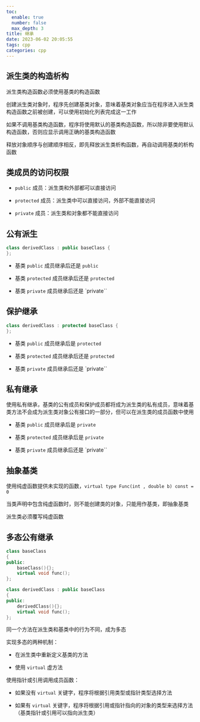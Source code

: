 ```yaml
---
toc:
  enable: true
  number: false
  max_depth: 3
title: 继承
date: 2023-06-02 20:05:55
tags: cpp
categories: cpp
---
```


## 派生类的构造析构

派生类构造函数必须使用基类的构造函数

创建派生类对象时，程序先创建基类对象，意味着基类对象应当在程序进入派生类构造函数之前被创建，可以使用初始化列表完成这一工作

如果不调用基类构造函数，程序将使用默认的基类构造函数，所以除非要使用默认构造函数，否则应显示调用正确的基类构造函数

释放对象顺序与创建顺序相反，即先释放派生类析构函数，再自动调用基类的析构函数

## 类成员的访问权限

- `public` 成员：派生类和外部都可以直接访问

- `protected` 成员：派生类中可以直接访问，外部不能直接访问

- `private` 成员：派生类和对象都不能直接访问

## 公有派生

```cpp
class derivedClass : public baseClass {
};
```

- 基类 `public` 成员继承后还是 `public`

- 基类 `protected` 成员继承后还是 `protected`

- 基类 `private` 成员继承后还是 `private``

## 保护继承

```cpp
class derivedClass : protected baseClass {
};
```

- 基类 `public` 成员继承后是 `protected`

- 基类 `protected` 成员继承后还是 `protected`

- 基类 `private` 成员继承后还是 `private``

## 私有继承

使用私有继承，基类的公有成员和保护成员都将成为派生类的私有成员，意味着基类方法不会成为派生类对象公有接口的一部分，但可以在派生类的成员函数中使用

- 基类 `public` 成员继承后是 `private`

- 基类 `protected` 成员继承后是 `private`

- 基类 `private` 成员继承后还是 `private``

## 抽象基类

使用纯虚函数提供未实现的函数，`virtual type Func(int , double b) const = 0`

当类声明中包含纯虚函数时，则不能创建类的对象，只能用作基类，即抽象基类

派生类必须覆写纯虚函数

## 多态公有继承

```cpp
class baseClass
{
public:
    baseClass(){};
    virtual void func();
};

class derivedClass : public baseClass
{
public:
    derivedClass(){};
    virtual void func();
};
```

同一个方法在派生类和基类中的行为不同，成为多态

实现多态的两种机制：

- 在派生类中重新定义基类的方法

- 使用 `virtual` 虚方法

使用指针或引用调用成员函数：

- 如果没有 `virtual` 关键字，程序将根据引用类型或指针类型选择方法

- 如果有 `virtual` 关键字，程序将根据引用或指针指向的对象的类型来选择方法（基类指针或引用可以指向派生类）
